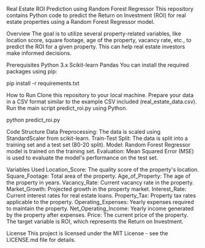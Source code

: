 Real Estate ROI Prediction using Random Forest Regressor
This repository contains Python code to predict the Return on Investment (ROI) for real estate properties using a Random Forest Regressor model.

Overview
The goal is to utilize several property-related variables, like location score, square footage, age of the property, vacancy rate, etc., to predict the ROI for a given property. This can help real estate investors make informed decisions.

Prerequisites
Python 3.x
Scikit-learn
Pandas
You can install the required packages using pip:

pip install -r requirements.txt

How to Run
Clone this repository to your local machine.
Prepare your data in a CSV format similar to the example CSV included (real_estate_data.csv).
Run the main script predict_roi.py using Python.

python predict_roi.py

Code Structure
Data Preprocessing: The data is scaled using StandardScaler from scikit-learn.
Train-Test Split: The data is split into a training set and a test set (80-20 split).
Model: Random Forest Regressor model is trained on the training set.
Evaluation: Mean Squared Error (MSE) is used to evaluate the model's performance on the test set.

Variables Used
Location_Score: The quality score of the property's location.
Square_Footage: Total area of the property.
Age_of_Property: The age of the property in years.
Vacancy_Rate: Current vacancy rate in the property.
Market_Growth: Projected growth in the property market.
Interest_Rate: Current interest rates for real estate loans.
Property_Tax: Property tax rates applicable to the property.
Operating_Expenses: Yearly expenses required to maintain the property.
Net_Operating_Income: Yearly income generated by the property after expenses.
Price: The current price of the property.
The target variable is ROI, which represents the Return on Investment.

License
This project is licensed under the MIT License - see the LICENSE.md file for details.

